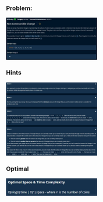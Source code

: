 ### Problem:
   <img src="img/Problem.jpg" width="250"/>

### Hints
  <img src="img/Hints.jpg" width="250"/>

### Optimal
   <img src="img/Optimal.jpg" width="250"/>